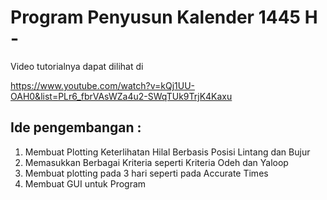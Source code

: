 # Program Penyusun Kalender 1445 H - 

Video tutorialnya dapat dilihat di 

https://www.youtube.com/watch?v=kQj1UU-OAH0&list=PLr6_fbrVAsWZa4u2-SWqTUk9TrjK4Kaxu

## Ide pengembangan :

1. Membuat Plotting Keterlihatan Hilal Berbasis Posisi Lintang dan Bujur
2. Memasukkan Berbagai Kriteria seperti Kriteria Odeh dan Yaloop
3. Membuat plotting pada 3 hari seperti pada Accurate Times
4. Membuat GUI untuk Program
